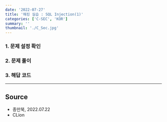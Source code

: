 ```yaml
---
date: '2022-07-27'
title: '해킹 실습 : SQL Injection(1)'
categories: ['C-SEC', 'KOR']
summary: ''
thumbnail: './C_Sec.jpg'
---
```


### 1. 문제 설정 확인

### 2. 문제 풀이

### 3. 해답 코드

---

## Source

- 종만북, 2022.07.22
- CLion